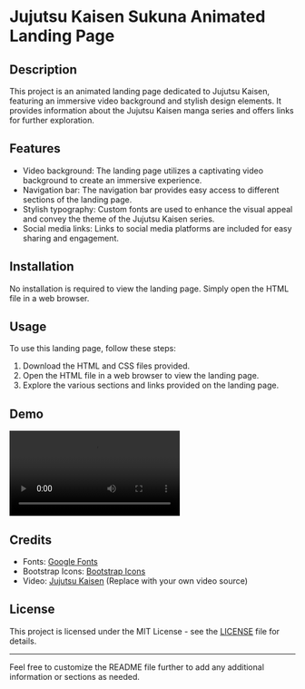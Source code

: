 # Jujutsu Kaisen Sukuna Animated Landing Page

## Description

This project is an animated landing page dedicated to Jujutsu Kaisen, featuring an immersive video background and stylish design elements. It provides information about the Jujutsu Kaisen manga series and offers links for further exploration.

## Features

- Video background: The landing page utilizes a captivating video background to create an immersive experience.
- Navigation bar: The navigation bar provides easy access to different sections of the landing page.
- Stylish typography: Custom fonts are used to enhance the visual appeal and convey the theme of the Jujutsu Kaisen series.
- Social media links: Links to social media platforms are included for easy sharing and engagement.

## Installation

No installation is required to view the landing page. Simply open the HTML file in a web browser.

## Usage

To use this landing page, follow these steps:

1. Download the HTML and CSS files provided.
2. Open the HTML file in a web browser to view the landing page.
3. Explore the various sections and links provided on the landing page.

## Demo
![Screenshot 1](jjk.mp4)

## Credits

- Fonts: [Google Fonts](https://fonts.google.com/)
- Bootstrap Icons: [Bootstrap Icons](https://icons.getbootstrap.com/)
- Video: [Jujutsu Kaisen](https://www.youtube.com/watch?v=dQw4w9WgXcQ) (Replace with your own video source)

## License

This project is licensed under the MIT License - see the [LICENSE](LICENSE) file for details.

---

Feel free to customize the README file further to add any additional information or sections as needed.
